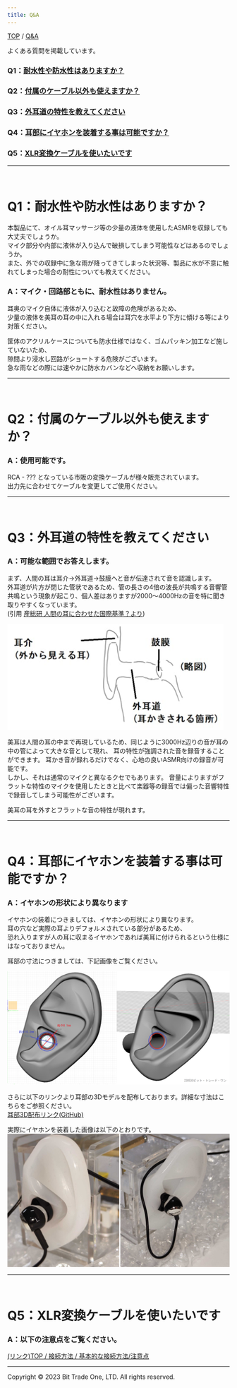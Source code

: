 ```yaml
---
title: Q&A
---
```


<head>
  <link rel="stylesheet" href="style.css">
  <script src="https://code.jquery.com/jquery-3.6.0.min.js"></script>
  <script>
    $(document).ready(function() {
      $('a[href^="#"], h[href^="#"]').click(function(e) {
        e.preventDefault();  // デフォルトのアクションを防止
        var speed = 750; // スクロールスピード（ミリ秒）
        var href = $(this).attr("href");
        var target = $(href == "#" || href == "" ? "html" : href);
        var position = target.offset().top;

        // history.pushStateを使ってURLを変更
        history.pushState(null, null, href);

        $("html, body").animate({scrollTop:position}, speed, "swing");
        return false;
      });
    });
  </script>
</head>



 [TOP](index.md) / [Q&A](1100_FAQ.md)  


 よくある質問を掲載しています。  
 
<!-- 
### Q：[あかさたな？](#Q1)  
### Q：[ABCDEFG？](#Q2)
-->

### Q1：<a href="#BMMFAQ1">耐水性や防水性はありますか？</a>
### Q2：<a href="#BMMFAQ2">付属のケーブル以外も使えますか？</a>
### Q3：<a href="#BMMFAQ3">外耳道の特性を教えてください</a>
### Q4：<a href="#BMMFAQ4">耳部にイヤホンを装着する事は可能ですか？</a>
### Q5：<a href="#BMMFAQ5">XLR変換ケーブルを使いたいです</a>


---
<br>
<h1 id="BMMFAQ1">Q1：耐水性や防水性はありますか？</h1>

本製品にて、オイル耳マッサージ等の少量の液体を使用したASMRを収録しても大丈夫でしょうか。  
マイク部分や内部に液体が入り込んで破損してしまう可能性などはあるのでしょうか。  
また、外での収録中に急な雨が降ってきてしまった状況等、製品に水が不意に触れてしまった場合の耐性についても教えてください。  

### A：マイク・回路部ともに、耐水性はありません。

耳奥のマイク自体に液体が入り込むと故障の危険があるため、  
少量の液体を美耳の耳の中に入れる場合は耳穴を水平より下方に傾ける等により対策ください。  
  
筐体のアクリルケースについても防水仕様ではなく、ゴムパッキン加工など施していないため、  
隙間より浸水し回路がショートする危険がございます。  
急な雨などの際には速やかに防水カバンなどへ収納をお願いします。  
  
---
<br>
<h1 id="BMMFAQ2">Q2：付属のケーブル以外も使えますか？ </h1>

### A：使用可能です。  

RCA - ??? となっている市販の変換ケーブルが様々販売されています。  
出力先に合わせてケーブルを変更してご使用ください。

---

<br>
<h1 id="BMMFAQ3">Q3：外耳道の特性を教えてください </h1>

### A：可能な範囲でお答えします。  
まず、人間の耳は耳介→外耳道→鼓膜へと音が伝達されて音を認識します。  
外耳道が片方が閉じた管状であるため、管の長さの4倍の波長が共鳴する音響管共鳴という現象が起こり、個人差はありますが2000〜4000Hzの音を特に聞き取りやすくなっています。  
(引用 [産総研 人間の耳に合わせた国際基準？より](https://www.aist.go.jp/science_town/living/living_10/living_10_02.html))  

<img src="images/52fde73ed31c1acc1d0a5b5fe1ebd0e82cee8af2515bb784c82e8bfb5084a239.png" alt="faqPicture1" height="240">

美耳は人間の耳の中まで再現しているため、同じように3000Hz辺りの音が耳の中の管によって大きな音として現れ、
耳の特性が強調された音を録音することができます。
耳かき音が録れるだけでなく、心地の良いASMR向けの録音が可能です。  
しかし、それは通常のマイクと異なるクセでもあります。
音量によりますがフラットな特性のマイクを使用したときと比べて楽器等の録音では偏った音響特性で録音してしまう可能性がございます。

美耳の耳を外すとフラットな音の特性が現れます。

---

<br>
<h1 id="BMMFAQ4">Q4：耳部にイヤホンを装着する事は可能ですか？ </h1>

### A：イヤホンの形状により異なります  

イヤホンの装着につきましては、イヤホンの形状により異なります。  
耳の穴など実際の耳よりデフォルメされている部分があるため、  
恐れ入りますが人の耳に収まるイヤホンであれば美耳に付けられるという仕様にはなっておりません。  

耳部の寸法につきましては、下記画像をご覧ください。   

![faqPicture2](images/a0c37b0a0fc23ed7b00c2525b4742e56f64979f661fe3556256280dac3423856.png)  

さらに以下のリンクより耳部の3Dモデルを配布しております。詳細な寸法はこちらをご参照ください。  
[耳部3D配布リンク(GitHub)](https://github.com/bit-trade-one/ADBMM/tree/master/mimi_ear3D)

実際にイヤホンを装着した画像は以下のとおりです。
![faqPicture3](images/5596aad57b9c213a3c158ef4e653b108c4c88c0af42a8fce9ec6e7d438973839.png)  

---


<br>
<h1 id="BMMFAQ5">Q5：XLR変換ケーブルを使いたいです </h1>

### A：以下の注意点をご覧ください。  

[(リンク)TOP / 接続方法 / 基本的な接続方法/注意点](https://bit-trade-one.github.io/ADBMM/03BASIC_Connect.html#%E6%B3%A8%E6%84%8F%E7%82%B9)  

---

  <footer>
    <p>Copyright © 2023 Bit Trade One, LTD. All rights reserved.</p>
  </footer>
